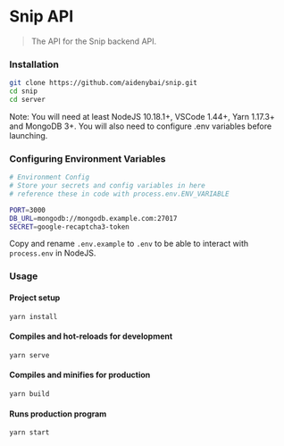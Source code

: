 # Snip API

> The API for the Snip backend API.

### Installation

```bash
git clone https://github.com/aidenybai/snip.git
cd snip
cd server
```

Note: You will need at least NodeJS 10.18.1+, VSCode 1.44+, Yarn 1.17.3+ and MongoDB 3+. You will also need to configure .env variables before launching.

### Configuring Environment Variables

```bash
# Environment Config
# Store your secrets and config variables in here
# reference these in code with process.env.ENV_VARIABLE

PORT=3000
DB_URL=mongodb://mongodb.example.com:27017
SECRET=google-recaptcha3-token
```

Copy and rename `.env.example` to `.env` to be able to interact with `process.env` in NodeJS.

### Usage

#### Project setup
```
yarn install
```

#### Compiles and hot-reloads for development
```
yarn serve
```

#### Compiles and minifies for production
```
yarn build
```

#### Runs production program 
```
yarn start
```
